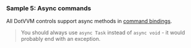 ### Sample 5: Async commands

All DotVVM controls support async methods in [command bindings](tutorials/basics-command-binding/{branch}).

> You should always use `async Task` instead of `async void` - it would probably end with an exception. 
